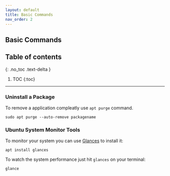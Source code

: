 ```yaml
---
layout: default
title: Basic Commands
nav_order: 2
---
```

Basic Commands
---

## Table of contents
{: .no_toc .text-delta }

1. TOC
{:toc}

---

### Uninstall a Package

To remove a application compleatly use `apt purge` command.

```console
sudo apt purge --auto-remove packagename
```

### Ubuntu System Monitor Tools

To monitor your system you can use [Glances](https://nicolargo.github.io/glances/) to install it:

```console
apt install glances
```

To watch the system performance just hit `glances` on your terminal:

```console
glance
```

